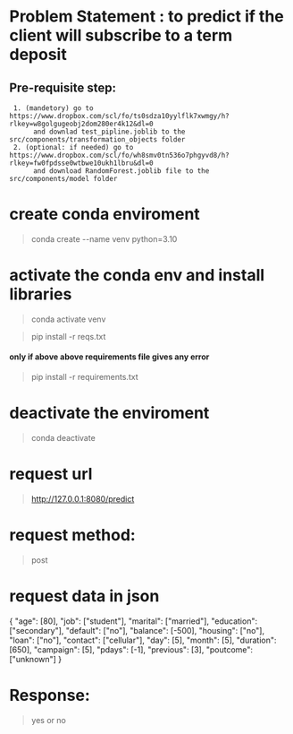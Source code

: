# Problem Statement : to predict if the client will subscribe to a term deposit

## Pre-requisite step:
     1. (mandetory) go to https://www.dropbox.com/scl/fo/ts0sdza10yylflk7xwmgy/h?rlkey=w8golgugeobj2dom280er4k12&dl=0 
          and downlad test_pipline.joblib to the src/components/transformation_objects folder 
     2. (optional: if needed) go to https://www.dropbox.com/scl/fo/wh8smv0tn536o7phgyvd8/h?rlkey=fw0fpdsse0wtbwe10ukh1lbru&dl=0 
          and download RandomForest.joblib file to the src/components/model folder

# create conda enviroment
> conda create --name venv python=3.10

# activate the conda env and install libraries 
> conda activate venv

> pip install -r reqs.txt
#### only if above above requirements file gives any error
> pip install -r requirements.txt

# deactivate the enviroment
> conda deactivate 



# request url 
> http://127.0.0.1:8080/predict

# request method: 
> post 


# request data in json 

{    "age": [80],
     "job": ["student"],
     "marital": ["married"],
     "education": ["secondary"],
     "default": ["no"],
     "balance": [-500],
     "housing": ["no"],
     "loan": ["no"],
     "contact": ["cellular"],
     "day": [5],
     "month": [5],
     "duration": [650],
     "campaign": [5],
     "pdays": [-1],
     "previous": [3],
     "poutcome": ["unknown"]
 }

# Response:

> yes or no
